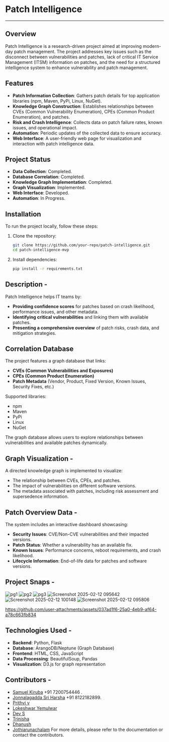 # Patch Intelligence

---

## Overview
Patch Intelligence is a research-driven project aimed at improving modern-day patch management. The project addresses key issues such as the disconnect between vulnerabilities and patches, lack of critical IT Service Management (ITSM) information on patches, and the need for a structured intelligence system to enhance vulnerability and patch management.

## Features
- **Patch Information Collection**: Gathers patch details for top application libraries (npm, Maven, PyPi, Linux, NuGet).
- **Knowledge Graph Construction**: Establishes relationships between CVEs (Common Vulnerability Enumeration), CPEs (Common Product Enumeration), and patches.
- **Risk and Crash Intelligence**: Collects data on patch failure rates, known issues, and operational impact.
- **Automation**: Periodic updates of the collected data to ensure accuracy.
- **Web Interface**: A user-friendly web page for visualization and interaction with patch intelligence data.

## Project Status
- **Data Collection**: Completed.
- **Database Correlation**: Completed.
- **Knowledge Graph Implementation**: Completed.
- **Graph Visualization**: Implemented.
- **Web Interface**: Developed.
- **Automation**: In Progress.

## Installation
To run the project locally, follow these steps:
1. Clone the repository:
   ```sh
   git clone https://github.com/your-repo/patch-intelligence.git
   cd patch-intelligence-mvp
   ```
2. Install dependencies:
   ```sh
   pip install -r requirements.txt
   ```

## Description - 
Patch Intelligence helps IT teams by:
- **Providing confidence scores** for patches based on crash likelihood, performance issues, and other metadata.
- **Identifying critical vulnerabilities** and linking them with available patches.
- **Presenting a comprehensive overview** of patch risks, crash data, and mitigation strategies.

## Correlation Database
The project features a graph database that links:
- **CVEs (Common Vulnerabilities and Exposures)**
- **CPEs (Common Product Enumeration)**
- **Patch Metadata** (Vendor, Product, Fixed Version, Known Issues, Security Fixes, etc.)

Supported libraries:
- npm
- Maven
- PyPi
- Linux
- NuGet

The graph database allows users to explore relationships between vulnerabilities and available patches dynamically.

## Graph Visualization - 
A directed knowledge graph is implemented to visualize:
- The relationship between CVEs, CPEs, and patches.
- The impact of vulnerabilities on different software versions.
- The metadata associated with patches, including risk assessment and supersedence information.

## Patch Overview Data - 
The system includes an interactive dashboard showcasing:
- **Security Issues**: CVE/Non-CVE vulnerabilities and their impacted versions.
- **Patch Status**: Whether a vulnerability has an available fix.
- **Known Issues**: Performance concerns, reboot requirements, and crash likelihood.
- **Lifecycle Information**: End-of-life data for patches and software versions.

## Project Snaps - 
![pg1](https://github.com/user-attachments/assets/7389da55-6856-4090-8b84-087d682e1437)
![pg2](https://github.com/user-attachments/assets/9ccf070e-5c74-4401-b3e5-ac8b9e4a3fbf)
![pg3](https://github.com/user-attachments/assets/a97bcf6f-84bd-4755-88c9-2e03c724f925)
![Screenshot 2025-02-12 095642](https://github.com/user-attachments/assets/3f73f3fd-09e9-48ec-92b7-737a5d60fa2c)
![Screenshot 2025-02-12 100148](https://github.com/user-attachments/assets/bb6d8d28-a7dd-40e9-b66f-906906b0399c)
![Screenshot 2025-02-12 095806](https://github.com/user-attachments/assets/433c65a0-1e6b-4b05-8c4f-d3978e5e63da)


https://github.com/user-attachments/assets/037ad1f6-25a0-4eb9-af64-a78c663fb834



## Technologies Used -
- **Backend**: Python, Flask
- **Database**: ArangoDB/Neptune (Graph Database)
- **Frontend**: HTML, CSS, JavaScript
- **Data Processing**: BeautifulSoup, Pandas
- **Visualization**: D3.js for graph representation

## Contributors - 
- [Samuel Kiruba](https://github.com/lokeshwar) +91 7200754446 .
- [Jonnalagadda Sri Harsha](https://github.com/HarshaHharros) +91 8122182899.
- [Prithvi v](https://github.com/lokeshwar)
- [Lokeshwar Yemulwar](https://github.com/lokeshwar)
- [Dev S](https://github.com/lokeshwar)
- [Trinisha](https://github.com/lokeshwar)
- [Dhanush](https://github.com/lokeshwar)
- [Jothiarunachalam](https://github.com/lokeshwar)
For more details, please refer to the documentation or contact the contributors.
